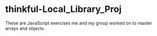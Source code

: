 # thinkful-Local_Library_Proj

These are JavaScript exercises me and my group worked on to master arrays and objects.
